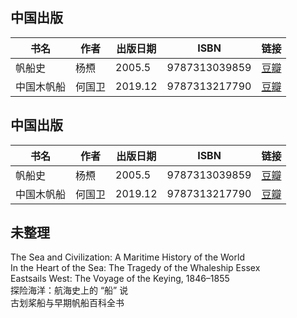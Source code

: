## 中国出版

|  书名     | 作者   | 出版日期 | ISBN          | 链接                                              |  
|-----------|--------|----------|---------------|---------------------------------------------------|  
| 帆船史    | 杨槱   |   2005.5 | 9787313039859 | [豆瓣](https://book.douban.com/subject/1398475/)  |  
| 中国木帆船| 何国卫 |  2019.12 | 9787313217790 | [豆瓣](https://book.douban.com/subject/34984070/) |  

## 中国出版

| 书名         | 作者   | 出版日期 | ISBN           | 链接                       |
|--------------|--------|----------|----------------|----------------------------|
| 帆船史       | 杨槱   | 2005.5   | 9787313039859  | [豆瓣](https://book.douban.com/subject/1398475/) |
| 中国木帆船   | 何国卫 | 2019.12  | 9787313217790  | [豆瓣](https://book.douban.com/subject/34984070/) |



## 未整理
The Sea and Civilization: A Maritime History of the World  
In the Heart of the Sea: The Tragedy of the Whaleship Essex  
Eastsails West: The Voyage of the Keying, 1846–1855  
探险海洋：航海史上的 “船” 说  
古划桨船与早期帆船百科全书  

